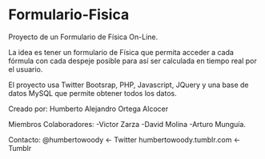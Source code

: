 Formulario-Fisica
=================

Proyecto de un Formulario de Física On-Line.


La idea es tener un formulario de Física que permita acceder a cada fórmula con
cada despeje posible para así ser calculada en tiempo real por el usuario. 

El proyecto usa Twitter Bootsrap, PHP, Javascript, JQuery y una base de datos
MySQL que permite obtener todos los datos.

Creado por: Humberto Alejandro Ortega Alcocer

Miembros Colaboradores:
  -Victor Zarza
  -David Molina
  -Arturo Munguía.
  
Contacto: @humbertowoody            <- Twitter
          humbertowoody.tumblr.com  <- Tumblr
